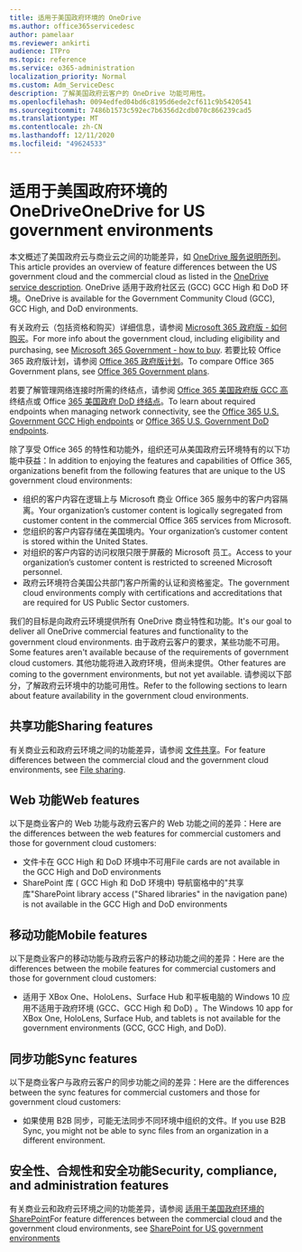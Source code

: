 ```yaml
---
title: 适用于美国政府环境的 OneDrive
ms.author: office365servicedesc
author: pamelaar
ms.reviewer: ankirti
audience: ITPro
ms.topic: reference
ms.service: o365-administration
localization_priority: Normal
ms.custom: Adm_ServiceDesc
description: 了解美国政府云客户的 OneDrive 功能可用性。
ms.openlocfilehash: 0094edfed04bd6c8195d6ede2cf611c9b5420541
ms.sourcegitcommit: 7486b1573c592ec7b6356d2cdb070c866239cad5
ms.translationtype: MT
ms.contentlocale: zh-CN
ms.lasthandoff: 12/11/2020
ms.locfileid: "49624533"
---
```

# <a name="onedrive-for-us-government-environments"></a><span data-ttu-id="11806-103">适用于美国政府环境的 OneDrive</span><span class="sxs-lookup"><span data-stu-id="11806-103">OneDrive for US government environments</span></span>

<span data-ttu-id="11806-104">本文概述了美国政府云与商业云之间的功能差异，如 [OneDrive 服务说明所列](/office365/servicedescriptions/onedrive-for-business-service-description)。</span><span class="sxs-lookup"><span data-stu-id="11806-104">This article provides an overview of feature differences between the US government cloud and the commercial cloud as listed in the [OneDrive service description](/office365/servicedescriptions/onedrive-for-business-service-description).</span></span> <span data-ttu-id="11806-105">OneDrive 适用于政府社区云 (GCC) GCC High 和 DoD 环境。</span><span class="sxs-lookup"><span data-stu-id="11806-105">OneDrive is available for the Government Community Cloud (GCC), GCC High, and DoD environments.</span></span> 

<span data-ttu-id="11806-106">有关政府云（包括资格和购买）详细信息，请参阅 [Microsoft 365 政府版 - 如何购买](/office365/servicedescriptions/office-365-platform-service-description/office-365-us-government/microsoft-365-government-how-to-buy)。</span><span class="sxs-lookup"><span data-stu-id="11806-106">For more info about the government cloud, including eligibility and purchasing, see [Microsoft 365 Government - how to buy](/office365/servicedescriptions/office-365-platform-service-description/office-365-us-government/microsoft-365-government-how-to-buy).</span></span> <span data-ttu-id="11806-107">若要比较 Office 365 政府版计划，请参阅 [Office 365 政府版计划](https://www.microsoft.com/microsoft-365/government/compare-office-365-government-plans?rtc=1#EligibilityRequirements)。</span><span class="sxs-lookup"><span data-stu-id="11806-107">To compare Office 365 Government plans, see [Office 365 Government plans](https://www.microsoft.com/microsoft-365/government/compare-office-365-government-plans?rtc=1#EligibilityRequirements).</span></span>

<span data-ttu-id="11806-108">若要了解管理网络连接时所需的终结点，请参阅 [Office 365 美国政府版 GCC 高](/office365/enterprise/office-365-u-s-government-gcc-high-endpoints#sharepoint-online-and-onedrive-for-business) 终结点或 Office [365 美国政府 DoD 终结点](/office365/enterprise/office-365-u-s-government-dod-endpoints#sharepoint-online-and-onedrive-for-business)。</span><span class="sxs-lookup"><span data-stu-id="11806-108">To learn about required endpoints when managing network connectivity, see the [Office 365 U.S. Government GCC High endpoints](/office365/enterprise/office-365-u-s-government-gcc-high-endpoints#sharepoint-online-and-onedrive-for-business) or [Office 365 U.S. Government DoD endpoints](/office365/enterprise/office-365-u-s-government-dod-endpoints#sharepoint-online-and-onedrive-for-business).</span></span>

<span data-ttu-id="11806-109">除了享受 Office 365 的特性和功能外，组织还可从美国政府云环境特有的以下功能中获益：</span><span class="sxs-lookup"><span data-stu-id="11806-109">In addition to enjoying the features and capabilities of Office 365, organizations benefit from the following features that are unique to the US government cloud environments:</span></span>

-   <span data-ttu-id="11806-110">组织的客户内容在逻辑上与 Microsoft 商业 Office 365 服务中的客户内容隔离。</span><span class="sxs-lookup"><span data-stu-id="11806-110">Your organization’s customer content is logically segregated from customer content in the commercial Office 365 services from Microsoft.</span></span>
-   <span data-ttu-id="11806-111">您组织的客户内容存储在美国境内。</span><span class="sxs-lookup"><span data-stu-id="11806-111">Your organization’s customer content is stored within the United States.</span></span>
-   <span data-ttu-id="11806-112">对组织的客户内容的访问权限只限于屏蔽的 Microsoft 员工。</span><span class="sxs-lookup"><span data-stu-id="11806-112">Access to your organization’s customer content is restricted to screened Microsoft personnel.</span></span>
-   <span data-ttu-id="11806-113">政府云环境符合美国公共部门客户所需的认证和资格鉴定。</span><span class="sxs-lookup"><span data-stu-id="11806-113">The government cloud environments comply with certifications and accreditations that are required for US Public Sector customers.</span></span>

<span data-ttu-id="11806-114">我们的目标是向政府云环境提供所有 OneDrive 商业特性和功能。</span><span class="sxs-lookup"><span data-stu-id="11806-114">It's our goal to deliver all OneDrive commercial features and functionality to the government cloud environments.</span></span> <span data-ttu-id="11806-115">由于政府云客户的要求，某些功能不可用。</span><span class="sxs-lookup"><span data-stu-id="11806-115">Some features aren't available because of the requirements of government cloud customers.</span></span> <span data-ttu-id="11806-116">其他功能将进入政府环境，但尚未提供。</span><span class="sxs-lookup"><span data-stu-id="11806-116">Other features are coming to the government environments, but not yet available.</span></span> <span data-ttu-id="11806-117">请参阅以下部分，了解政府云环境中的功能可用性。</span><span class="sxs-lookup"><span data-stu-id="11806-117">Refer to the following sections to learn about feature availability in the government cloud environments.</span></span>

## <a name="sharing-features"></a><span data-ttu-id="11806-118">共享功能</span><span class="sxs-lookup"><span data-stu-id="11806-118">Sharing features</span></span>

<span data-ttu-id="11806-119">有关商业云和政府云环境之间的功能差异，请参阅 [文件共享](/office365/servicedescriptions/office-365-platform-service-description/office-365-us-government/gcc-high-and-dod#file-sharing)。</span><span class="sxs-lookup"><span data-stu-id="11806-119">For feature differences between the commercial cloud and the government cloud environments, see [File sharing](/office365/servicedescriptions/office-365-platform-service-description/office-365-us-government/gcc-high-and-dod#file-sharing).</span></span>

## <a name="web-features"></a><span data-ttu-id="11806-120">Web 功能</span><span class="sxs-lookup"><span data-stu-id="11806-120">Web features</span></span>

<span data-ttu-id="11806-121">以下是商业客户的 Web 功能与政府云客户的 Web 功能之间的差异：</span><span class="sxs-lookup"><span data-stu-id="11806-121">Here are the differences between the web features for commercial customers and those for government cloud customers:</span></span>

- <span data-ttu-id="11806-122">文件卡在 GCC High 和 DoD 环境中不可用</span><span class="sxs-lookup"><span data-stu-id="11806-122">File cards are not available in the GCC High and DoD environments</span></span>
- <span data-ttu-id="11806-123">SharePoint 库 ( GCC High 和 DoD 环境中) 导航窗格中的"共享库"</span><span class="sxs-lookup"><span data-stu-id="11806-123">SharePoint library access ("Shared libraries" in the navigation pane) is not available in the GCC High and DoD environments</span></span>

## <a name="mobile-features"></a><span data-ttu-id="11806-124">移动功能</span><span class="sxs-lookup"><span data-stu-id="11806-124">Mobile features</span></span>

<span data-ttu-id="11806-125">以下是商业客户的移动功能与政府云客户的移动功能之间的差异：</span><span class="sxs-lookup"><span data-stu-id="11806-125">Here are the differences between the mobile features for commercial customers and those for government cloud customers:</span></span>

- <span data-ttu-id="11806-126">适用于 XBox One、HoloLens、Surface Hub 和平板电脑的 Windows 10 应用不适用于政府环境 (GCC、GCC High 和 DoD) 。</span><span class="sxs-lookup"><span data-stu-id="11806-126">The Windows 10 app for XBox One, HoloLens, Surface Hub, and tablets is not available for the government environments (GCC, GCC High, and DoD).</span></span>

## <a name="sync-features"></a><span data-ttu-id="11806-127">同步功能</span><span class="sxs-lookup"><span data-stu-id="11806-127">Sync features</span></span>

<span data-ttu-id="11806-128">以下是商业客户与政府云客户的同步功能之间的差异：</span><span class="sxs-lookup"><span data-stu-id="11806-128">Here are the differences between the sync features for commercial customers and those for government cloud customers:</span></span>

- <span data-ttu-id="11806-129">如果使用 B2B 同步，可能无法同步不同环境中组织的文件。</span><span class="sxs-lookup"><span data-stu-id="11806-129">If you use B2B Sync, you might not be able to sync files from an organization in a different environment.</span></span>

## <a name="security-compliance-and-administration-features"></a><span data-ttu-id="11806-130">安全性、合规性和安全功能</span><span class="sxs-lookup"><span data-stu-id="11806-130">Security, compliance, and administration features</span></span>

<span data-ttu-id="11806-131">有关商业云和政府云环境之间的功能差异，请参阅 [适用于美国政府环境的 SharePoint](sharepoint.md)</span><span class="sxs-lookup"><span data-stu-id="11806-131">For feature differences between the commercial cloud and the government cloud environments, see [SharePoint for US government environments](sharepoint.md)</span></span>



